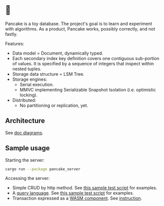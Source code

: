 # 🥞

Pancake is a toy database. The project's goal is to learn and experiment with algorithms. As a product, Pancake works, possibly correctly, and not fastly.

Features:
- Data model = Document, dynamically typed.
- Each secondary index key definition covers one contiguous sub-portion of values.
    It is specified by a sequence of integers that inspect within nested tuples.
- Storage data structure = LSM Tree.
- Storage engines:
    - Serial execution.
    - MMVC implementing Serializable Snapshot Isolation (i.e. optimistic locking).
- Distributed:
    - No partitioning or replication, yet.

## Architecture

See [doc diagrams](./doc).

## Sample usage

Starting the server:

```sh
cargo run --package pancake_server
```

Accessing the server:

- Simple CRUD by http method. See [this sample test script](./pancake_server/tests/pancake-test-script.sh) for examples.
- A [query language](https://ysono.github.io/pancake/pancake_server/query/basic/index.html). See [this sample test script](./pancake_server/tests/pancake-test-script.sh) for examples.
- Transaction expressed as a [WASM component](https://github.com/WebAssembly/component-model). See [instruction](examples_wasm_txn/readme.md).
